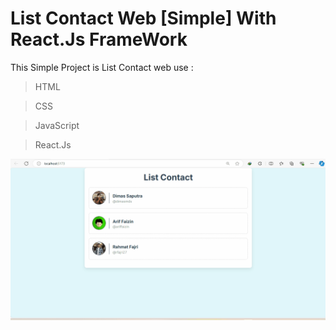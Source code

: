 
# List Contact Web [Simple] With React.Js FrameWork

This Simple Project is List Contact web use :

>HTML

>CSS

>JavaScript

>React.Js


![alt text](https://github.com/Fathan-Akbar-Nur-Habibi/Contacts-App/blob/main/public/Simple-ListContactWeb-ReactJs.gif?raw=true)
